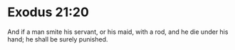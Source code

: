 # Exodus 21:20

And if a man smite his servant, or his maid, with a rod, and he die under his hand; he shall be surely punished.